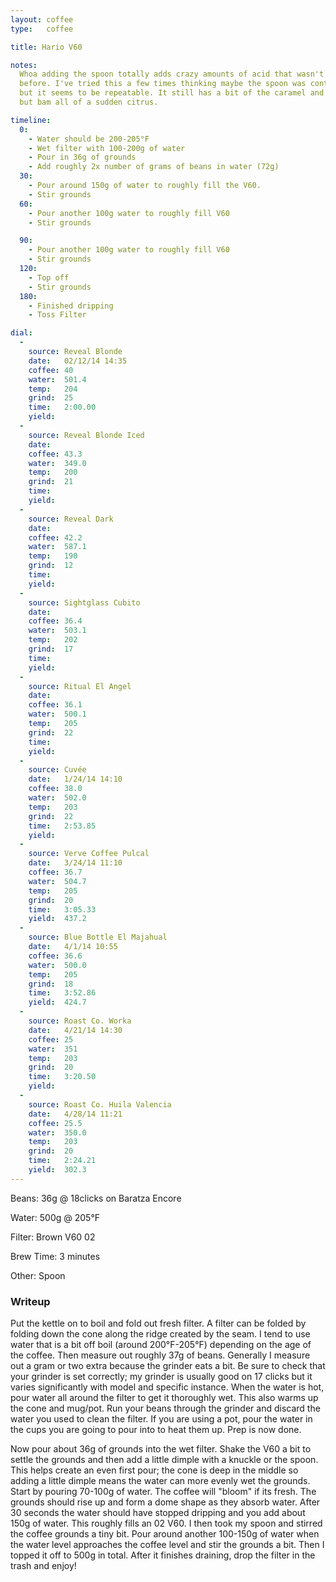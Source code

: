 ```yaml
---
layout: coffee
type:   coffee

title: Hario V60

notes:
  Whoa adding the spoon totally adds crazy amounts of acid that wasn't present
  before. I've tried this a few times thinking maybe the spoon was contaminated
  but it seems to be repeatable. It still has a bit of the caramel and toffee
  but bam all of a sudden citrus.

timeline:
  0:
    - Water should be 200-205°F
    - Wet filter with 100-200g of water
    - Pour in 36g of grounds
    - Add roughly 2x number of grams of beans in water (72g)
  30:
    - Pour around 150g of water to roughly fill the V60.
    - Stir grounds
  60:
    - Pour another 100g water to roughly fill V60
    - Stir grounds

  90:
    - Pour another 100g water to roughly fill V60
    - Stir grounds
  120:
    - Top off
    - Stir grounds
  180:
    - Finished dripping
    - Toss Filter

dial:
  -
    source: Reveal Blonde
    date:   02/12/14 14:35
    coffee: 40
    water:  501.4
    temp:   204
    grind:  25
    time:   2:00.00
    yield:
  -
    source: Reveal Blonde Iced
    date:
    coffee: 43.3
    water:  349.0
    temp:   200
    grind:  21
    time:
    yield:
  -
    source: Reveal Dark
    date:
    coffee: 42.2
    water:  587.1
    temp:   190
    grind:  12
    time:
    yield:
  -
    source: Sightglass Cubito
    date:
    coffee: 36.4
    water:  503.1
    temp:   202
    grind:  17
    time:
    yield:
  -
    source: Ritual El Angel
    date:
    coffee: 36.1
    water:  500.1
    temp:   205
    grind:  22
    time:
    yield:
  -
    source: Cuvée
    date:   1/24/14 14:10
    coffee: 38.0
    water:  502.0
    temp:   203
    grind:  22
    time:   2:53.85
    yield:
  -
    source: Verve Coffee Pulcal
    date:   3/24/14 11:10
    coffee: 36.7
    water:  504.7
    temp:   205
    grind:  20
    time:   3:05.33
    yield:  437.2
  -
    source: Blue Bottle El Majahual
    date:   4/1/14 10:55
    coffee: 36.6
    water:  500.0
    temp:   205
    grind:  18
    time:   3:52.86
    yield:  424.7
  -
    source: Roast Co. Worka
    date:   4/21/14 14:30
    coffee: 25
    water:  351
    temp:   203
    grind:  20
    time:   3:20.50
    yield:
  -
    source: Roast Co. Huila Valencia
    date:   4/28/14 11:21
    coffee: 25.5
    water:  350.0
    temp:   203
    grind:  20
    time:   2:24.21
    yield:  302.3
---
```

Beans: 36g @ 18clicks on Baratza Encore

Water: 500g @ 205°F

Filter: Brown V60 02

Brew Time: 3 minutes

Other: Spoon

### Writeup ###

Put the kettle on to boil and fold out fresh filter. A filter can be folded by
folding down the cone along the ridge created by the seam. I tend to use water
that is a bit off boil (around 200°F-205°F) depending on the age of the coffee.
Then measure out roughly 37g of beans. Generally I measure out a gram or two
extra because the grinder eats a bit. Be sure to check that your grinder is set
correctly; my grinder is usually good on 17 clicks but it varies significantly
with model and specific instance. When the water is hot, pour water all around
the filter to get it thoroughly wet. This also warms up the cone and mug/pot.
Run your beans through the grinder and discard the water you used to clean the
filter. If you are using a pot, pour the water in the cups you are going to
pour into to heat them up. Prep is now done.

Now pour about 36g of grounds into the wet filter. Shake the V60 a bit to
settle the grounds and then add a little dimple with a knuckle or the spoon.
This helps create an even first pour; the cone is deep in the middle so adding
a little dimple means the water can more evenly wet the grounds. Start by
pouring 70-100g of water. The coffee will "bloom" if its fresh. The grounds
should rise up and form a dome shape as they absorb water. After 30 seconds the
water should have stopped dripping and you add about 150g of water. This
roughly fills an 02 V60. I then took my spoon and stirred the coffee grounds
a tiny bit. Pour around another 100-150g of water when the water level
approaches the coffee level and stir the grounds a bit. Then I topped it off to
500g in total. After it finishes draining, drop the filter in the trash and
enjoy!
